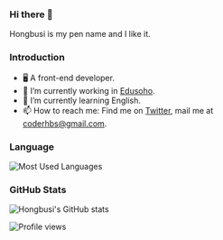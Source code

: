 ### Hi there 👋

Hongbusi is my pen name and I like it.

### Introduction

- 🖥 A front-end developer.
- 🔭 I’m currently working in [Edusoho](https://github.com/edusoho).
- 🌱 I’m currently learning English.
- 📫 How to reach me: Find me on [Twitter](https://www.twitter.com/Hongbusi), mail me at [coderhbs@gmail.com](mailto:coderhbs@gmail.com).

### Language

![Most Used Languages](https://github-readme-stats.vercel.app/api/top-langs/?username=Hongbusi&layout=compact&bg_color=ffffff)

### GitHub Stats

![Hongbusi's GitHub stats](https://github-readme-stats.vercel.app/api?username=Hongbusi&show_icons=true&icon_color=0366d6&text_color=24292e&bg_color=ffffff)

![Profile views](https://komarev.com/ghpvc/?username=Hongbusi&color=red)
